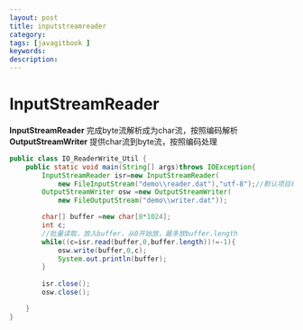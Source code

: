 ```yaml
---
layout: post
title: inputstreamreader
category: 
tags: [javagitbook ]
keywords:
description:
---
```

# InputStreamReader

**InputStreamReader** 完成byte流解析成为char流，按照编码解析<br>
**OutputStreamWriter** 提供char流到byte流，按照编码处理

```java
public class IO_ReaderWrite_Util {
    public static void main(String[] args)throws IOException{
        InputStreamReader isr=new InputStreamReader(
            new FileInputStream("demo\\reader.dat"),"utf-8");//默认项目编码
        OutputStreamWriter osw =new OutputStreamWriter(
            new FileOutputStream("demo\\writer.dat"));

        char[] buffer =new char[8*1024];
        int c;
        //批量读取，放入buffer，从0开始放，最多放buffer.length
        while((c=isr.read(buffer,0,buffer.length))!=-1){
            osw.write(buffer,0,c);
            System.out.println(buffer);
        }
        
        isr.close();
        osw.close();

    }
}
```